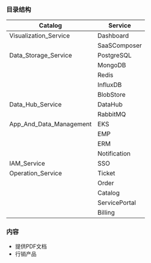 ### 目录结构

| Catalog           | Service      |
| ----------------- | ------------ |
| Visualization_Service     | Dashboard    |
|                   | SaaSComposer |
| Data_Storage_Service       | PostgreSQL   |
|                   | MongoDB      |
|                   | Redis        |
|                   | InfluxDB     |
|                   | BlobStore    |
| Data_Hub_Service          | DataHub      |
|                   | RabbitMQ     |
| App_And_Data_Management | EKS          |
|                   | EMP          |
|                   | ERM          |
|                   | Notification |
| IAM_Service              | SSO          |
| Operation_Service | Ticket       |
| | Order        |
|                   | Catalog        |
|                   | ServicePortal        |
|                   | Billing        |


### 内容
- 提供PDF文档
- 行销产品

